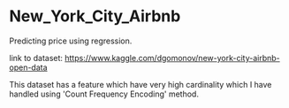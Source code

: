 # New_York_City_Airbnb
Predicting price using regression. 
 
link to dataset:
https://www.kaggle.com/dgomonov/new-york-city-airbnb-open-data

This dataset has a feature which have very high cardinality which I have handled using 'Count Frequency Encoding' method.
